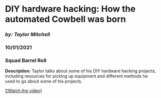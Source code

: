 # DIY hardware hacking: How the automated Cowbell was born 
### *by: Taylor Mitchell*
### 10/01/2021
### Squad Barrel Roll
**Description:** Taylor talks about some of his DIY hardware hacking projects, including resources for picking up equipment and different methods he used to go about some of his projects.


[![Watch the video]](https://drive.google.com/file/d/1Gk94gJLQoEBaUMKYqPv2GGNB6Zn2mT6e/view?usp=sharing)
